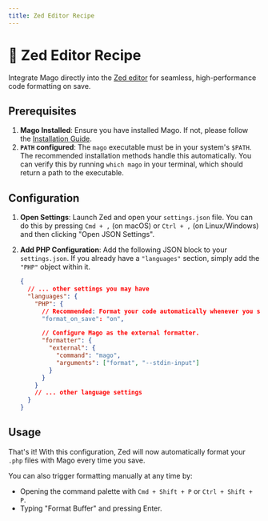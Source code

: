 ```yaml
---
title: Zed Editor Recipe
---
```


# 🧩 Zed Editor Recipe

Integrate Mago directly into the [Zed editor](https://zed.dev) for seamless, high-performance code formatting on save.

## Prerequisites

1.  **Mago Installed**: Ensure you have installed Mago. If not, please follow the [Installation Guide](./../guide/installation.md).
2.  **`PATH` configured**: The `mago` executable must be in your system's `$PATH`. The recommended installation methods handle this automatically. You can verify this by running `which mago` in your terminal, which should return a path to the executable.

## Configuration

1.  **Open Settings**: Launch Zed and open your `settings.json` file. You can do this by pressing `Cmd + ,` (on macOS) or `Ctrl + ,` (on Linux/Windows) and then clicking "Open JSON Settings".

2.  **Add PHP Configuration**: Add the following JSON block to your `settings.json`. If you already have a `"languages"` section, simply add the `"PHP"` object within it.

    ```json
    {
      // ... other settings you may have
      "languages": {
        "PHP": {
          // Recommended: Format your code automatically whenever you save a file.
          "format_on_save": "on",

          // Configure Mago as the external formatter.
          "formatter": {
            "external": {
              "command": "mago",
              "arguments": ["format", "--stdin-input"]
            }
          }
        }
        // ... other language settings
      }
    }
    ```

## Usage

That's it! With this configuration, Zed will now automatically format your `.php` files with Mago every time you save.

You can also trigger formatting manually at any time by:

- Opening the command palette with `Cmd + Shift + P` or `Ctrl + Shift + P`.
- Typing "Format Buffer" and pressing Enter.
